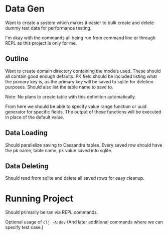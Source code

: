 # Data Gen

Want to create a system which makes it easier to bulk create and delete dummy test data for performance testing.

I'm okay with the commands all being run from command line or through REPL as this project is only for me.

## Outline

Want to create domain directory containing the models used. These should all contain good enough defaults. PK field should be included listing what the primary key is, as the primary key will be saved to sqlite for deletion purposes. Should also list the table name to save to.

Note: No plans to create table with this definition automatically.

From here we should be able to specify value range function or uuid generator for specific fields. The output of these functions will be executed in place of the default value.

## Data Loading
Should parallelize saving to Cassandra tables.
Every saved row should have the pk name, table name, pk value saved into sqlite.

## Data Deleting
Should read from sqlite and delete all saved rows for easy cleanup.

# Running Project
Should primarily be ran via REPL commands.

Optional usage of `clj -A:dev` (And later additional commands where we can specify test case.)
